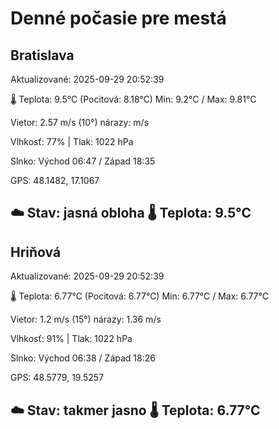 ﻿# Denné počasie pre mestá

## Bratislava
Aktualizované: 2025-09-29 20:52:39

🌡️ Teplota: 9.5°C 
(Pocitová: 8.18°C)
Min: 9.2°C / Max: 9.81°C

Vietor: 2.57 m/s    (10°) 
nárazy:  m/s

Vlhkosť: 77% | Tlak: 1022 hPa

Slnko: Východ 06:47 / Západ 18:35

GPS: 48.1482, 17.1067

☁️ Stav: jasná obloha        🌡️ Teplota: 9.5°C
---

## Hriňová
Aktualizované: 2025-09-29 20:52:39

🌡️ Teplota: 6.77°C 
(Pocitová: 6.77°C)
Min: 6.77°C / Max: 6.77°C

Vietor: 1.2 m/s (15°)
nárazy: 1.36 m/s

Vlhkosť: 91% | Tlak: 1022 hPa

Slnko: Východ 06:38 / Západ 18:26

GPS: 48.5779, 19.5257

☁️ Stav: takmer jasno        🌡️ Teplota: 6.77°C
---

